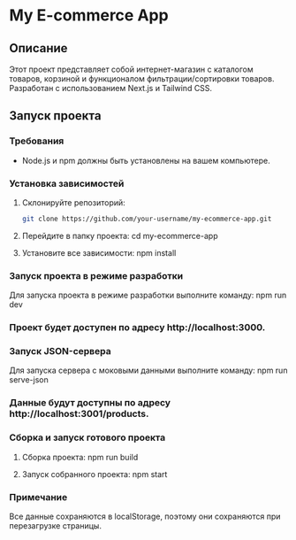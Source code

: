 # My E-commerce App

## Описание
Этот проект представляет собой интернет-магазин с каталогом товаров, корзиной и функционалом фильтрации/сортировки товаров. Разработан с использованием Next.js и Tailwind CSS.

## Запуск проекта

### Требования
- Node.js и npm должны быть установлены на вашем компьютере.

### Установка зависимостей
1. Склонируйте репозиторий:
   ```bash
   git clone https://github.com/your-username/my-ecommerce-app.git

2. Перейдите в папку проекта:
    cd my-ecommerce-app

3. Установите все зависимости:
    npm install


### Запуск проекта в режиме разработки
Для запуска проекта в режиме разработки выполните команду:
    npm run dev

### Проект будет доступен по адресу http://localhost:3000.

### Запуск JSON-сервера
Для запуска сервера с моковыми данными выполните команду:
    npm run serve-json

### Данные будут доступны по адресу http://localhost:3001/products.

### Сборка и запуск готового проекта
1. Сборка проекта:
    npm run build

2. Запуск собранного проекта:
    npm start

### Примечание
Все данные сохраняются в localStorage, поэтому они сохраняются при перезагрузке страницы.

